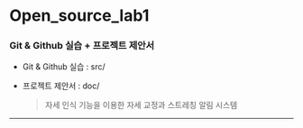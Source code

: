 # Open_source_lab1
 
### Git & Github 실습 + 프로젝트 제안서

* Git & Github 실습 : src/


+ 프로젝트 제안서 : doc/

  > 자세 인식 기능을 이용한 자세 교정과 스트레칭 알림 시스템

<hr/>

